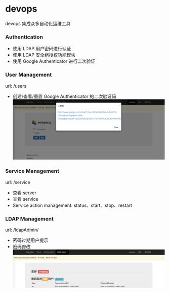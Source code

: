 # devops
devops 集成众多自动化运维工具


### Authentication
- 使用 LDAP 用户密码进行认证
- 使用 LDAP 安全组授权功能模块
- 使用 Google Authenticator 进行二次验证


### User Management
url: /users
- 创建/查看/重置 Google Authenticator 的二次验证码
![](./docs/images/QRcode-url.png)

### Service Management
url: /service
- 查看 server
- 查看 service
- Service action management: status、start、stop、restart


### LDAP Management
url: /ldapAdmin/
- 密码过期用户提示
- 密码修改
![](./docs/images/ldap-admin.png)